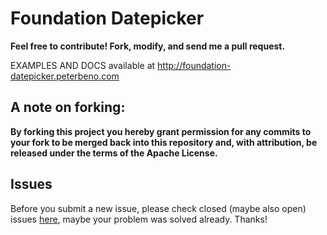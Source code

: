 Foundation Datepicker
=====================

**Feel free to contribute! Fork, modify, and send me a pull request.**

EXAMPLES AND DOCS available at http://foundation-datepicker.peterbeno.com

A note on forking:
-------------------
**By forking this project you hereby grant permission for any commits to your fork to be merged back into this repository and, with attribution, be released under the terms of the Apache License.**

Issues
-------------------
Before you submit a new issue, please check closed (maybe also open) issues [here](https://github.com/najlepsiwebdesigner/foundation-datepicker/issues?q=is%3Aissue+is%3Aclosed), maybe your problem was solved already. Thanks!
